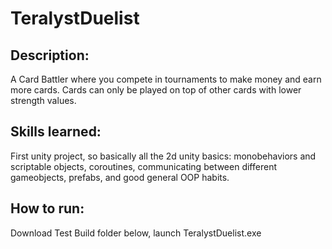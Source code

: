 # TeralystDuelist

## Description:
A Card Battler where you compete in tournaments to make money and earn more cards. Cards can only be played on top of other cards with lower strength values.

## Skills learned:
First unity project, so basically all the 2d unity basics: monobehaviors and scriptable objects, coroutines, communicating between different gameobjects, prefabs, and good general OOP habits.

## How to run:
Download Test Build folder below, launch TeralystDuelist.exe